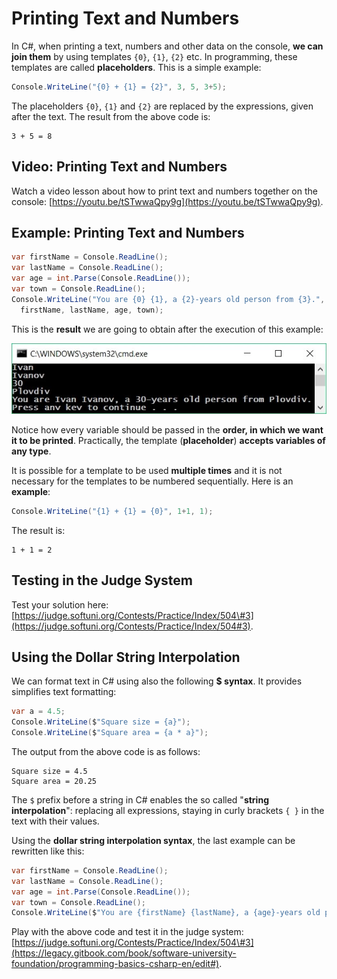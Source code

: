 # Printing Text and Numbers

In C\#, when printing a text, numbers and other data on the console, **we can join them** by using templates `{0}`, `{1}`, `{2}` etc. In programming, these templates are called **placeholders**. This is a simple example:

```csharp
Console.WriteLine("{0} + {1} = {2}", 3, 5, 3+5);
```

The placeholders `{0}`, `{1}` and `{2}` are replaced by the expressions, given after the text. The result from the above code is:

```
3 + 5 = 8
```

## Video: Printing Text and Numbers

Watch a video lesson about how to print text and numbers together on the console: [https://youtu.be/tSTwwaQpy9g](https://youtu.be/tSTwwaQpy9g).

## Example: Printing Text and Numbers

```csharp
var firstName = Console.ReadLine();
var lastName = Console.ReadLine();
var age = int.Parse(Console.ReadLine());
var town = Console.ReadLine();
Console.WriteLine("You are {0} {1}, a {2}-years old person from {3}.",
  firstName, lastName, age, town);
```

This is the **result** we are going to obtain after the execution of this example:

![](/assets/chapter-2-images/00.Placeholders-01.jpg)

Notice how every variable should be passed in the **order, in which we want it to be printed**. Practically, the template \(**placeholder**\) **accepts variables of any type**.

It is possible for a template to be used **multiple times** and it is not necessary for the templates to be numbered sequentially. Here is an **example**:

```csharp
Console.WriteLine("{1} + {1} = {0}", 1+1, 1);
```

The result is:

```
1 + 1 = 2
```

## Testing in the Judge System

Test your solution here: [https://judge.softuni.org/Contests/Practice/Index/504\#3](https://judge.softuni.org/Contests/Practice/Index/504#3).

## Using the Dollar String Interpolation

We can format text in C\# using also the following **$ syntax**. It provides simplifies text formatting:

```csharp
var a = 4.5;
Console.WriteLine($"Square size = {a}");
Console.WriteLine($"Square area = {a * a}");
```

The output from the above code is as follows:

```
Square size = 4.5
Square area = 20.25
```

The `$` prefix before a string in C\# enables the so called "**string interpolation**": replacing all expressions, staying in curly brackets `{ }` in the text with their values.

Using the **dollar string interpolation syntax**, the last example can be rewritten like this:

```csharp
var firstName = Console.ReadLine();
var lastName = Console.ReadLine();
var age = int.Parse(Console.ReadLine());
var town = Console.ReadLine();
Console.WriteLine($"You are {firstName} {lastName}, a {age}-years old person from {town}.");
```

Play with the above code and test it in the judge system: [https://judge.softuni.org/Contests/Practice/Index/504\#3](https://legacy.gitbook.com/book/software-university-foundation/programming-basics-csharp-en/edit#).

